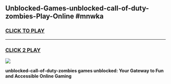 
## Unblocked-Games-unblocked-call-of-duty-zombies-Play-Online #mnwka
<h3>
<a href="https://news.freeplayer.one?title=unblocked-call-of-duty-zombies&ref=3">CLICK TO PLAY</a></h3>
<hr>

<h3>
<a href="https://news.freeplayer.one?title=unblocked-call-of-duty-zombies&ref=3">CLICK 2 PLAY</a>
  
</h3>

<a href="https://news.freeplayer.one?title=unblocked-call-of-duty-zombies&ref=3"><img src="https://clearcache.store/games.png"></a>


**unblocked-call-of-duty-zombies games unblocked: Your Gateway to Fun and Accessible Online Gaming**
